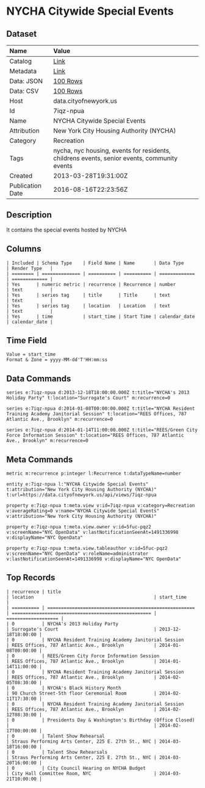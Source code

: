# NYCHA Citywide Special Events

## Dataset

| Name | Value |
| :--- | :---- |
| Catalog | [Link](https://catalog.data.gov/dataset/nycha-citywide-special-events-af2da) |
| Metadata | [Link](https://data.cityofnewyork.us/api/views/7iqz-npua) |
| Data: JSON | [100 Rows](https://data.cityofnewyork.us/api/views/7iqz-npua/rows.json?max_rows=100) |
| Data: CSV | [100 Rows](https://data.cityofnewyork.us/api/views/7iqz-npua/rows.csv?max_rows=100) |
| Host | data.cityofnewyork.us |
| Id | 7iqz-npua |
| Name | NYCHA Citywide Special Events |
| Attribution | New York City Housing Authority (NYCHA) |
| Category | Recreation |
| Tags | nycha, nyc housing, events for residents, childrens events, senior events, community events |
| Created | 2013-03-28T19:31:00Z |
| Publication Date | 2016-08-16T22:23:56Z |

## Description

It contains the special events hosted by NYCHA

## Columns

```ls
| Included | Schema Type    | Field Name | Name       | Data Type     | Render Type   |
| ======== | ============== | ========== | ========== | ============= | ============= |
| Yes      | numeric metric | recurrence | Recurrence | number        | text          |
| Yes      | series tag     | title      | Title      | text          | text          |
| Yes      | series tag     | location   | Location   | text          | text          |
| Yes      | time           | start_time | Start Time | calendar_date | calendar_date |
```

## Time Field

```ls
Value = start_time
Format & Zone = yyyy-MM-dd'T'HH:mm:ss
```

## Data Commands

```ls
series e:7iqz-npua d:2013-12-18T18:00:00.000Z t:title="NYCHA's 2013 Holiday Party" t:location="Surrogate's Court" m:recurrence=0

series e:7iqz-npua d:2014-01-08T00:00:00.000Z t:title="NYCHA Resident Training Academy Janitorial Session" t:location="REES Offices, 787 Atlantic Ave., Brooklyn" m:recurrence=0

series e:7iqz-npua d:2014-01-14T11:00:00.000Z t:title="REES/Green City Force Information Session" t:location="REES Offices, 787 Atlantic Ave., Brooklyn" m:recurrence=0
```

## Meta Commands

```ls
metric m:recurrence p:integer l:Recurrence t:dataTypeName=number

entity e:7iqz-npua l:"NYCHA Citywide Special Events" t:attribution="New York City Housing Authority (NYCHA)" t:url=https://data.cityofnewyork.us/api/views/7iqz-npua

property e:7iqz-npua t:meta.view v:id=7iqz-npua v:category=Recreation v:averageRating=0 v:name="NYCHA Citywide Special Events" v:attribution="New York City Housing Authority (NYCHA)"

property e:7iqz-npua t:meta.view.owner v:id=5fuc-pqz2 v:screenName="NYC OpenData" v:lastNotificationSeenAt=1491336998 v:displayName="NYC OpenData"

property e:7iqz-npua t:meta.view.tableauthor v:id=5fuc-pqz2 v:screenName="NYC OpenData" v:roleName=administrator v:lastNotificationSeenAt=1491336998 v:displayName="NYC OpenData"
```

## Top Records

```ls
| recurrence | title                                                  | location                                            | start_time          | 
| ========== | ====================================================== | =================================================== | =================== | 
| 0          | NYCHA's 2013 Holiday Party                             | Surrogate's Court                                   | 2013-12-18T18:00:00 | 
| 0          | NYCHA Resident Training Academy Janitorial Session     | REES Offices, 787 Atlantic Ave., Brooklyn           | 2014-01-08T00:00:00 | 
| 0          | REES/Green City Force Information Session              | REES Offices, 787 Atlantic Ave., Brooklyn           | 2014-01-14T11:00:00 | 
| 0          | NYCHA Resident Training Academy Janitorial Session     | REES Offices, 787 Atlantic Ave., Brooklyn           | 2014-02-05T08:30:00 | 
| 0          | NYCHA's Black History Month                            | 90 Church Street-5th floor Ceremonial Room          | 2014-02-11T17:30:00 | 
| 0          | NYCHA Resident Training Academy Janitorial Session     | REES Offices, 787 Atlantic Ave., Brooklyn           | 2014-02-12T08:30:00 | 
| 0          | Presidents Day & Washington's Birthday (Office Closed) |                                                     | 2014-02-17T00:00:00 | 
| 0          | Talent Show Rehearsal                                  | Straus Performing Arts Center, 225 E. 27th St., NYC | 2014-03-18T16:00:00 | 
| 0          | Talent Show Rehearsals                                 | Straus Performing Arts Center, 225 E. 27th St., NYC | 2014-03-20T16:00:00 | 
| 0          | City Council Hearing on NYCHA Budget                   | City Hall Committee Room, NYC                       | 2014-03-21T10:00:00 | 
```